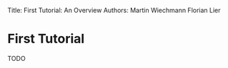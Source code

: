 Title: First Tutorial: An Overview
Authors: Martin Wiechmann
         Florian Lier

# First Tutorial
TODO